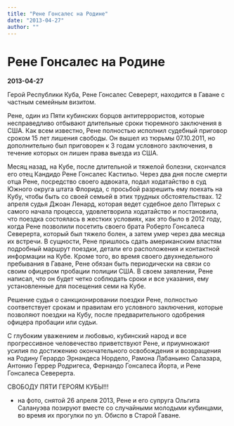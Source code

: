 ```yaml
---
title: "Рене Гонсалес на Родине"
date: "2013-04-27"
author: ""
---
```


# Рене Гонсалес на Родине

**2013-04-27** 

Герой Республики Куба, Рене Гонсалес Северерт, находится в Гаване с частным семейным визитом.

Рене, один из Пяти кубинских борцов антитеррористов, которые несправедливо отбывают длительные сроки тюремного заключения в США. Как всем известно, Рене полностью исполнил судебный приговор сроком 15 лет лишения свободы. Он вышел из тюрьмы 07.10.2011, но дополнительно был приговорен к 3 годам условного заключения, в течение которых он лишен права выезда из США.

Месяц назад, на Кубе, после длительной и тяжелой болезни, скончался его отец Кандидо Рене Гонсалес Кастильо. Через два дня после смерти отца Рене, посредство своего адвоката, подал ходатайство в суд Южного округа штата Флорида, с просьбой разрешить ему поехать на Кубу, чтобы быть со своей семьей в этих трудных обстоятельствах. 12 апреля судья Джоан Ленард, которая ведет судебное дело Пятерых с самого начала процесса, удовлетворила ходатайство и постановила, что поездка состоялась в жестких условиях, как это было в 2012 году, когда Рене позволили посетить своего брата Роберто Гонсалеса Северерта, который был тяжело болен, а затем умер через два месяца их встречи. В сущности, Рене пришлось сдать американским властям подробный маршрут поездки, детали его расположения и контактной информации на Кубе. Кроме того, во время своего двухнедельного пребывания в Гаване, Рене обязан быть периодически на связи со своим офицером пробации полиции США. В своем заявлении, Рене написал, что он будет четко соблюдать сроки и все указания, ему установленные для посещения семи на Кубе.

Решение судья о санкционировании поездки Рене, полностью соответствует срокам и правилам его условного заключения, которые позволяют поездки на Кубу, после предварительного одобрения офицера пробации или судьи.

С глубоким уважением и любовью, кубинский народ и все прогрессивное человечество приветствуют Рене, и приумножают усилия по достижению окончательного освобождения и возвращения на Родину Герардо Эрнандеса Нордело, Рамона Лабаньино Салазара, Антонио Геррер Родригеса, Фернандо Гонсалеса Йорта, и Рене Гонсалеса Северерта.

СВОБОДУ ПЯТИ ГЕРОЯМ КУБЫ!!!

 * на фото, снятой 26 апреля 2013, Рене и его супруга Ольгита Салануэва позируют вместе со случайными молодыми кубинцами, во время их прогулки по ул. Обиспо в Старой Гаване.